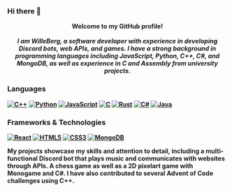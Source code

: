 ### Hi there 👋

<!--
**WilleBerg/WilleBerg** is a ✨ _special_ ✨ repository because its `README.md` (this file) appears on your GitHub profile.

Here are some ideas to get you started:

- 🔭 I’m currently working on ...
- 🌱 I’m currently learning ...
- 👯 I’m looking to collaborate on ...
- 🤔 I’m looking for help with ...
- 💬 Ask me about ...
- 📫 How to reach me: ...
- 😄 Pronouns: ...
- ⚡ Fun fact: ...
-->

<p align="center"> 
    <b> Welcome to my GitHub profile! <b><br><br>
    <i>
         I am WilleBerg, a software developer with experience in developing Discord bots, web APIs, and games. I have a strong background in programming languages including JavaScript, Python, C++, C#, and MongoDB, as well as experience in C and Assembly from university projects. 
    </i>
</p>

### Languages
[![C++](https://img.shields.io/badge/c++-black?style=for-the-badge&logo=cplusplus)](https://github.com/WilleBerg)
[![Python](https://img.shields.io/badge/python-black?style=for-the-badge&logo=python)](https://github.com/WilleBerg)
[![JavaScript](https://img.shields.io/badge/javascript-black?style=for-the-badge&logo=javascript)](https://github.com/WilleBerg)
[![C](https://img.shields.io/badge/c-black?style=for-the-badge&logo=c)](https://github.com/WilleBerg)
[![Rust](https://img.shields.io/badge/rust-black?style=for-the-badge&logo=rust)](https://github.com/WilleBerg)
[![C#](https://img.shields.io/badge/csharp-black?style=for-the-badge&logo=csharp)](https://github.com/WilleBerg)
[![Java](https://img.shields.io/badge/java-black?style=for-the-badge&logo=openjdk)](https://github.com/WilleBerg)

### Frameworks & Technologies
[![React](https://img.shields.io/badge/react-black?style=for-the-badge&logo=react)](https://github.com/WilleBerg)
[![HTML5](https://img.shields.io/badge/html5-black?style=for-the-badge&logo=html5)](https://hub.docker.com/u/WilleBerg)
[![CSS3](https://img.shields.io/badge/css3-black?style=for-the-badge&logo=css3)](https://hub.docker.com/u/WilleBerg)
[![MongoDB](https://img.shields.io/badge/monodb-black?style=for-the-badge&logo=mongodb)](https://hub.docker.com/u/WilleBerg)


My projects showcase my skills and attention to detail, including a multi-functional Discord bot that plays music and communicates with websites through APIs. A chess game as well as a 2D pixelart game with Monogame and C#. I have also contributed to several Advent of Code challenges using C++.


